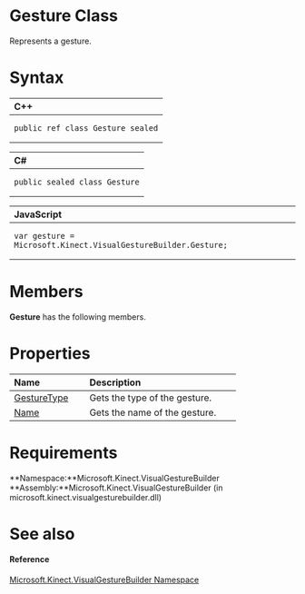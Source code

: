 Gesture Class  
=============  

Represents a gesture. <span id="syntaxSection"></span>

Syntax  
======  

<table>
<colgroup>
<col width="100%" />
</colgroup>
<thead>
<tr class="header">
<th align="left">C++</th>
</tr>
</thead>
<tbody>
<tr class="odd">
<td align="left"><pre><code>public ref class Gesture sealed</code></pre></td>
</tr>
</tbody>
</table>

<table>
<colgroup>
<col width="100%" />
</colgroup>
<thead>
<tr class="header">
<th align="left">C#</th>
</tr>
</thead>
<tbody>
<tr class="odd">
<td align="left"><pre><code>public sealed class Gesture</code></pre></td>
</tr>
</tbody>
</table>

<table>
<colgroup>
<col width="100%" />
</colgroup>
<thead>
<tr class="header">
<th align="left">JavaScript</th>
</tr>
</thead>
<tbody>
<tr class="odd">
<td align="left"><pre><code>var gesture = Microsoft.Kinect.VisualGestureBuilder.Gesture;</code></pre></td>
</tr>
</tbody>
</table>

<span id="classMembersSection"></span>

Members  
=======  

**Gesture** has the following members.  

<span id="publicpropertiesSection"></span>

Properties  
==========  

<table>
<colgroup>
<col width="30%" />
<col width="60%" />
</colgroup>
<thead>
<tr class="header">
<th align="left">Name</th>
<th align="left">Description</th>
</tr>
</thead>
<tbody>
<tr class="odd">
<td align="left"><a href="Gesture_Class/Properties/GestureType_Property.md">GestureType</a></td>
<td align="left">Gets the type of the gesture.</td>
</tr>
<tr class="even">
<td align="left"><a href="Gesture_Class/Properties/Name_Property.md">Name</a></td>
<td align="left">Gets the name of the gesture.</td>
</tr>
</tbody>
</table>

<span id="requirements"></span>

Requirements  
============  

**Namespace:**Microsoft.Kinect.VisualGestureBuilder  
**Assembly:**Microsoft.Kinect.VisualGestureBuilder (in microsoft.kinect.visualgesturebuilder.dll)  

<span id="ID4EV"></span>

See also  
========  

<span id="ID4EX"></span>
#### Reference  

[Microsoft.Kinect.VisualGestureBuilder Namespace](../Kinect.VisualGestureBuil.md)  



<!--Please do not edit the data in the comment block below.-->
<!--
TOCTitle : Gesture Class
RLTitle : Gesture Class
KeywordK : Gesture class, about
HelpPriority : 2
TopicType : apiref
KeywordF : Microsoft.Kinect.VisualGestureBuilder.Gesture
KeywordF : Gesture
KeywordF : Microsoft.Kinect.VisualGestureBuilder.Gesture
KeywordA : T:Microsoft.Kinect.VisualGestureBuilder.Gesture
AssetID : T:Microsoft.Kinect.VisualGestureBuilder.Gesture
Locale : en-us
CommunityContent : 1
APIType : Managed
APILocation : microsoft.kinect.visualgesturebuilder.dll
APIName : Microsoft.Kinect.VisualGestureBuilder.Gesture
TargetOS : Windows
TopicType : kbSyntax
DevLang : VB
DevLang : CSharp
DevLang : JavaScript
DevLang : C++
DocSet : K4Wv2
ProjType : K4Wv2Proj
Technology : Kinect for Windows
Product : Kinect for Windows SDK v2
productversion : 20
-->
